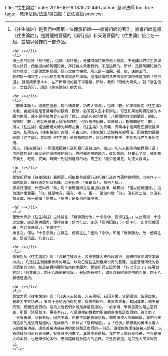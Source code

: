 title: "往生論註"
date: 2016-06-19 18:15:10.440
author: 慧淨法師
toc: true
tags:
    - 慧淨法師/法語/第四篇：正依經論
preview: 

---

<ol>
	<li>
	《往生論註》是我們中國第一位傳承祖師——曇鸞祖師的著作。曇鸞祖師這部《往生論註》，是將龍樹菩薩的《易行品》和天親菩薩的《往生論》統合在一起，並加以發揮的一部作品。

	<hr /></li>
	<li>
	淨土法門就是「易行道」，這個「易行道」，是講阿彌陀佛的他力救度，不是講我們眾生要如何來修行，然後迴向給阿彌陀佛、拜託祂來救度我們，不是這樣的。所以，是講阿彌陀佛的他力救度，也是講眾生信順、信心念佛而被救，所以是一個圓、頓、簡、速的法門。
	我們每一個眾生，內心都含有五逆謗法的煩惱，這種煩惱的凡夫依靠阿彌陀佛救度的「易行道」，就能夠原原本本、在不斷煩惱的當下得涅槃。所以，我們「聞他力可乘」，就「當生信心，勿自局分」，這是《往生論註》的大意。

	<hr /></li>
	<li>
	「觀佛本願力，遇無空過者，能令速滿足，功德大寶海」，這個「觀」如果單單從《往生論》來看，會覺得這是菩薩境界的觀察、觀想，必須要入定才有辦法。可是如果從阿彌陀佛的本願力來講，就不是菩薩境界入定的「觀」，而是凡夫信受第十八願彌陀救度的聞信、觀知、信知的「觀」；也就是曇鸞大師所解釋的「但以信佛因緣，乘佛願力」觀知聞信的「觀」。
	所以《往生論》經過曇鸞大師的解釋之後，《往生論》的真義、真精神才能夠徹底展現發揮出來，如果沒有《往生論註》的話，千古以來，《往生論》恐怕將永被埋沒。因為我們很難理解《往生論》，會認為《往生論》是菩薩的境界，跟我們毫不相干，不能為我們凡夫所受用。
	所以，《往生論註》一開頭就把難行道和易行道點出來，指出一切凡夫都能夠依靠易行道；而所謂的易行道就是阿彌陀佛的願力，靠阿彌陀佛的願力，就如乘船，只要上了船，就能毫不費力、輕鬆、安樂，時間一到就到達目的地，真正的「能令速滿足，功德大寶海」。

	<hr /></li>
	<li>
	曇鸞祖師在《往生論註》最開頭，把龍樹菩薩易行道和難行道的內涵稍微解說，同時作了一個結論說，難行道之所以為難，就是因為：「唯是自力，無他力持。」
	那易行道呢，什麼叫做「易」呢？曇鸞祖師在這裏加以發揮，解釋說：「但以信佛因緣。」這句話非常重要。「但」就是唯有、獨有、唯一、獨一，這個叫做「但」。沒有第二個，也沒有第三個，唯一這個「信佛」。「信佛」是指信阿彌陀佛。

	<hr /></li>
	<li>
	曇鸞大師於《往生論註》之結論言：「緣佛願力故，十念念佛，便得往生。」以此明知：十念之念佛，即是乘佛願力，便得往生；信而行之，即是「信佛因緣」；不信不行，即非信佛因緣，亦非乘佛願力，不得往生。
	換言之，何以「十念念佛」之眾生，便得往生？因為「念佛」即是「緣佛願力」故，便得往生。信者信此，行者行此。

	<hr /></li>
	<li>
	曇鸞祖師《往生論註》說：「凡是生彼淨土，及彼菩薩人天所起諸行，皆緣阿彌陀如來本願力故。」凡是往生到極樂世界的眾生，以及已經往生到極樂世界的菩薩，這些菩薩所做的救度眾生的事情，都是依靠阿彌陀如來的本願力。曇鸞祖師又設問說：「何以言之？」接著自答說：「若非佛力，四十八願便是徒設。」是因為有佛力，如果沒有阿彌陀佛的力量，四十八願便是虛設。

	<hr /></li>
	<li>
	曇鸞大師《往生論註》言：「凡夫人天諸善，人天果報，若因若果，皆是顛倒，皆是虛偽，是故名不實功德。」五戒十善的因所得的果，從佛的眼光、真實面來看，其因其果，都不是真實，反而是虛假的。這段文對我們來說是非常震撼的，一般來說，學佛重要的是去惡行善，所謂「諸惡莫作，眾善奉行」，可是這裡卻說我們所做的善事都是虛假的。為什麼？
	「善有善報，惡有惡報」固然不錯，但是不論是善報惡報，都無法使人脫離輪迴。我們今天所追求的是沒有輪迴的，是成佛的，所以以「沒有輪迴」，以「成佛」那樣高的標準來看人天的善業功德，這些善業功德在佛的面前都是虛假的──但是，這樣的教理往往被人誤解，以為這樣我何必行善積德，好事就不用做了。其實不是這樣。我們在人間行善積德，不只是做人的本份，也是學佛的本份，應該隨緣隨分隨力的去做，只是要知道，這只是人天果報而已。
	</li>
</ol>

